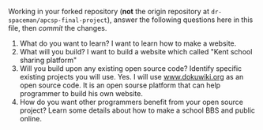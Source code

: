 Working in your forked repository (**not** the origin repository at `dr-spaceman/apcsp-final-project`), answer the following questions here in this file, then _commit_ the changes.

1. What do you want to learn?
I want to learn how to make a website.
2. What will you build?
I want to build a website which called "Kent school sharing platform"
3. Will you build upon any existing open source code? Identify specific existing projects you will use.
Yes. I will use www.dokuwiki.org as an open source code. It is an open sourse platform that can help programmer to build his own website.
4. How do you want other programmers benefit from your open source project?
Learn some details about how to make a school BBS and public online.
